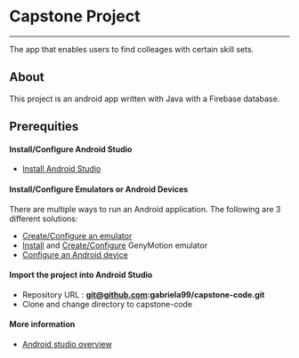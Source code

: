 # Capstone Project
-----
The app that enables users to find colleages with certain skill sets.

## About
This project is an android app written with Java with a Firebase database.

## Prerequities

#### Install/Configure Android Studio
* [Install Android Studio](http://developer.android.com/sdk/installing/index.html?pkg=studio)

#### Install/Configure Emulators or Android Devices
There are multiple ways to run an Android application. The following are 3 different solutions: 
* [Create/Configure an emulator](http://developer.android.com/tools/devices/managing-avds.html)
* [Install](https://www.genymotion.com/#!/download) and [Create/Configure](https://www.genymotion.com/#!/developers/user-guide) GenyMotion emulator
* [Configure an Android device](http://developer.android.com/tools/device.html)

#### Import the project into Android Studio
* Repository URL : **git@github.com:gabriela99/capstone-code.git**
* Clone and change directory to capstone-code

#### More information
* [Android studio overview](https://developer.android.com/tools/studio/index.html)





